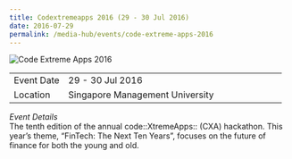 ```yaml
---
title: Codextremeapps 2016 (29 - 30 Jul 2016)
date: 2016-07-29
permalink: /media-hub/events/code-extreme-apps-2016
---
```



![Code Extreme Apps 2016](/images/media-hub/webinars-&-events/till-2020/code-extreme-apps-2016.png)

<table style="width:100%">
  <tr>
    <td style="width:20%">Event Date</td>	
    <td style="width:80%">29 - 30 Jul 2016</td>	
  </tr>
  <tr>
	<td>Location</td>
	<td>Singapore Management University</td>	
  </tr>
</table>		

*Event Details*<br>
The tenth edition of the annual code::XtremeApps:: (CXA) hackathon. This year’s theme, “FinTech: The Next Ten Years”, focuses on the future of finance for both the young and old.
